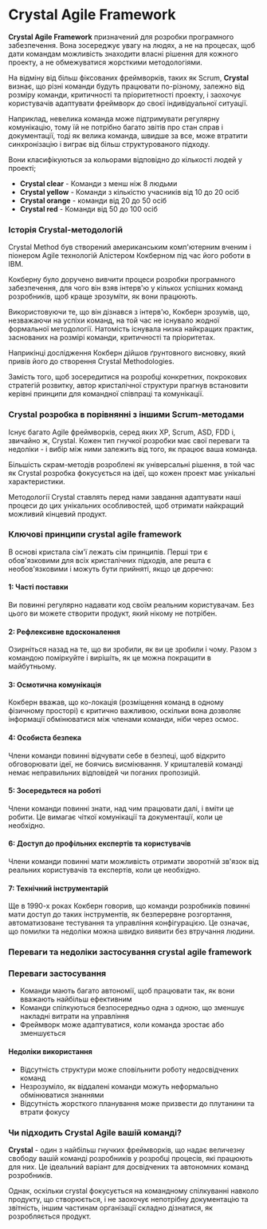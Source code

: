 # Crystal Agile Framework

**Crystal Agile Framework** призначений для розробки програмного забезпечення. Вона зосереджує увагу на людях, а не на процесах, щоб дати командам можливість знаходити власні рішення для кожного проекту, а не обмежуватися жорсткими методологіями.

На відміну від більш фіксованих фреймворків, таких як Scrum, **Crystal** визнає, що різні команди будуть працювати по-різному, залежно від розміру команди, критичності та пріоритетності проекту, і заохочує користувачів адаптувати фреймворк до своєї індивідуальної ситуації.

Наприклад, невелика команда може підтримувати регулярну комунікацію, тому їй не потрібно багато звітів про стан справ і документації, тоді як велика команда, швидше за все, може втратити синхронізацію і виграє від більш структурованого підходу.

Вони класифікуються за кольорами відповідно до кількості людей у проекті;

* **Crystal clear** - Команди з менш ніж 8 людьми
* **Crystal yellow** - Команди з кількістю учасників від 10 до 20 осіб
* **Crystal orange** - команди від 20 до 50 осіб
* **Crystal red** - Команди від 50 до 100 осіб

### Історія Crystal-методологій <a href="#d1-96-d1-81-d1-82-d0-be-d1-80-d1-96-d1-8f-crystal-d0-bc-d0-b5-d1-82-d0-be-d0-b4-d0-be-d0-bb-d0-be-d0" id="d1-96-d1-81-d1-82-d0-be-d1-80-d1-96-d1-8f-crystal-d0-bc-d0-b5-d1-82-d0-be-d0-b4-d0-be-d0-bb-d0-be-d0"></a>

Crystal Method був створений американським комп'ютерним вченим і піонером Agile технологій Алістером Кокберном під час його роботи в IBM.

Кокберну було доручено вивчити процеси розробки програмного забезпечення, для чого він взяв інтерв'ю у кількох успішних команд розробників, щоб краще зрозуміти, як вони працюють.

Використовуючи те, що він дізнався з інтерв'ю, Кокберн зрозумів, що, незважаючи на успіхи команд, на той час не існувало жодної формальної методології. Натомість існувала низка найкращих практик, заснованих на розмірі команди, критичності та пріоритетах.

Наприкінці дослідження Кокберн дійшов ґрунтовного висновку, який привів його до створення Crystal Methodologies.

Замість того, щоб зосередитися на розробці конкретних, покрокових стратегій розвитку, автор кристалічної структури прагнув встановити керівні принципи для командної співпраці та комунікації.

### Crystal розробка в порівнянні з іншими Scrum-методами <a href="#crystal-d1-80-d0-be-d0-b7-d1-80-d0-be-d0-b1-d0-ba-d0-b0-d0-b2-d0-bf-d0-be-d1-80-d1-96-d0-b2-d0-bd-d1" id="crystal-d1-80-d0-be-d0-b7-d1-80-d0-be-d0-b1-d0-ba-d0-b0-d0-b2-d0-bf-d0-be-d1-80-d1-96-d0-b2-d0-bd-d1"></a>

Існує багато Agile фреймворків, серед яких XP, Scrum, ASD, FDD і, звичайно ж, Crystal. Кожен тип гнучкої розробки має свої переваги та недоліки - і вибір між ними залежить від того, як працює ваша команда.

Більшість скрам-методів розроблені як універсальні рішення, в той час як Crystal розробка фокусується на ідеї, що кожен проект має унікальні характеристики.

Методології Crystal ставлять перед нами завдання адаптувати наші процеси до цих унікальних особливостей, щоб отримати найкращий можливий кінцевий продукт.

### Ключові принципи crystal agile framework <a href="#d0-ba-d0-bb-d1-8e-d1-87-d0-be-d0-b2-d1-96-d0-bf-d1-80-d0-b8-d0-bd-d1-86-d0-b8-d0-bf-d0-b8-crystal-ag" id="d0-ba-d0-bb-d1-8e-d1-87-d0-be-d0-b2-d1-96-d0-bf-d1-80-d0-b8-d0-bd-d1-86-d0-b8-d0-bf-d0-b8-crystal-ag"></a>

В основі кристала сім'ї лежать сім принципів. Перші три є обов'язковими для всіх кристалічних підходів, але решта є необов'язковими і можуть бути прийняті, якщо це доречно:

#### 1: Часті поставки <a href="#id-1-d1-87-d0-b0-d1-81-d1-82-d1-96-d0-bf-d0-be-d1-81-d1-82-d0-b0-d0-b2-d0-ba-d0-b8" id="id-1-d1-87-d0-b0-d1-81-d1-82-d1-96-d0-bf-d0-be-d1-81-d1-82-d0-b0-d0-b2-d0-ba-d0-b8"></a>

Ви повинні регулярно надавати код своїм реальним користувачам. Без цього ви можете створити продукт, який нікому не потрібен.

#### 2: Рефлексивне вдосконалення <a href="#id-2-d1-80-d0-b5-d1-84-d0-bb-d0-b5-d0-ba-d1-81-d0-b8-d0-b2-d0-bd-d0-b5-d0-b2-d0-b4-d0-be-d1-81-d0-ba-d0" id="id-2-d1-80-d0-b5-d1-84-d0-bb-d0-b5-d0-ba-d1-81-d0-b8-d0-b2-d0-bd-d0-b5-d0-b2-d0-b4-d0-be-d1-81-d0-ba-d0"></a>

Озирніться назад на те, що ви зробили, як ви це зробили і чому. Разом з командою поміркуйте і вирішіть, як це можна покращити в майбутньому.

#### 3: Осмотична комунікація <a href="#id-3-d0-be-d1-81-d0-bc-d0-be-d1-82-d0-b8-d1-87-d0-bd-d0-b0-d0-ba-d0-be-d0-bc-d1-83-d0-bd-d1-96-d0-ba-d0" id="id-3-d0-be-d1-81-d0-bc-d0-be-d1-82-d0-b8-d1-87-d0-bd-d0-b0-d0-ba-d0-be-d0-bc-d1-83-d0-bd-d1-96-d0-ba-d0"></a>

Кокберн вважав, що ко-локація (розміщення команд в одному фізичному просторі) є критично важливою, оскільки вона дозволяє інформації обмінюватися між членами команди, ніби через осмос.

#### 4: Особиста безпека <a href="#id-4-d0-be-d1-81-d0-be-d0-b1-d0-b8-d1-81-d1-82-d0-b0-d0-b1-d0-b5-d0-b7-d0-bf-d0-b5-d0-ba-d0-b0" id="id-4-d0-be-d1-81-d0-be-d0-b1-d0-b8-d1-81-d1-82-d0-b0-d0-b1-d0-b5-d0-b7-d0-bf-d0-b5-d0-ba-d0-b0"></a>

Члени команди повинні відчувати себе в безпеці, щоб відкрито обговорювати ідеї, не боячись висміювання. У кришталевій команді немає неправильних відповідей чи поганих пропозицій.

#### 5: Зосередьтеся на роботі <a href="#id-5-d0-b7-d0-be-d1-81-d0-b5-d1-80-d0-b5-d0-b4-d1-8c-d1-82-d0-b5-d1-81-d1-8f-d0-bd-d0-b0-d1-80-d0-be-d0" id="id-5-d0-b7-d0-be-d1-81-d0-b5-d1-80-d0-b5-d0-b4-d1-8c-d1-82-d0-b5-d1-81-d1-8f-d0-bd-d0-b0-d1-80-d0-be-d0"></a>

Члени команди повинні знати, над чим працювати далі, і вміти це робити. Це вимагає чіткої комунікації та документації, коли це необхідно.

#### 6: Доступ до профільних експертів та користувачів <a href="#id-6-d0-b4-d0-be-d1-81-d1-82-d1-83-d0-bf-d0-b4-d0-be-d0-bf-d1-80-d0-be-d1-84-d1-96-d0-bb-d1-8c-d0-bd-d0" id="id-6-d0-b4-d0-be-d1-81-d1-82-d1-83-d0-bf-d0-b4-d0-be-d0-bf-d1-80-d0-be-d1-84-d1-96-d0-bb-d1-8c-d0-bd-d0"></a>

Члени команди повинні мати можливість отримати зворотній зв'язок від реальних користувачів та експертів, коли це необхідно.

#### 7: Технічний інструментарій <a href="#id-7-d1-82-d0-b5-d1-85-d0-bd-d1-96-d1-87-d0-bd-d0-b8-d0-b9-d1-96-d0-bd-d1-81-d1-82-d1-80-d1-83-d0-bc-d0" id="id-7-d1-82-d0-b5-d1-85-d0-bd-d1-96-d1-87-d0-bd-d0-b8-d0-b9-d1-96-d0-bd-d1-81-d1-82-d1-80-d1-83-d0-bc-d0"></a>

Ще в 1990-х роках Кокберн говорив, що команди розробників повинні мати доступ до таких інструментів, як безперервне розгортання, автоматизоване тестування та управління конфігурацією. Це означає, що помилки та недоліки можна швидко виявити без втручання людини.

### Переваги та недоліки застосування crystal agile framework <a href="#d0-bf-d0-b5-d1-80-d0-b5-d0-b2-d0-b0-d0-b3-d0-b8-d1-82-d0-b0-d0-bd-d0-b5-d0-b4-d0-be-d0-bb-d1-96-d0-b" id="d0-bf-d0-b5-d1-80-d0-b5-d0-b2-d0-b0-d0-b3-d0-b8-d1-82-d0-b0-d0-bd-d0-b5-d0-b4-d0-be-d0-bb-d1-96-d0-b"></a>

### Переваги застосування <a href="#d0-bf-d0-b5-d1-80-d0-b5-d0-b2-d0-b0-d0-b3-d0-b8-d0-b7-d0-b0-d1-81-d1-82-d0-be-d1-81-d1-83-d0-b2-d0-b" id="d0-bf-d0-b5-d1-80-d0-b5-d0-b2-d0-b0-d0-b3-d0-b8-d0-b7-d0-b0-d1-81-d1-82-d0-be-d1-81-d1-83-d0-b2-d0-b"></a>

* Команди мають багато автономії, щоб працювати так, як вони вважають найбільш ефективним
* Команди спілкуються безпосередньо одна з одною, що зменшує накладні витрати на управління
* Фреймворк може адаптуватися, коли команда зростає або зменшується

#### Недоліки використання <a href="#d0-bd-d0-b5-d0-b4-d0-be-d0-bb-d1-96-d0-ba-d0-b8-d0-b2-d0-b8-d0-ba-d0-be-d1-80-d0-b8-d1-81-d1-82-d0-b" id="d0-bd-d0-b5-d0-b4-d0-be-d0-bb-d1-96-d0-ba-d0-b8-d0-b2-d0-b8-d0-ba-d0-be-d1-80-d0-b8-d1-81-d1-82-d0-b"></a>

* Відсутність структури може сповільнити роботу недосвідчених команд
* Незрозуміло, як віддалені команди можуть неформально обмінюватися знаннями
* Відсутність жорсткого планування може призвести до плутанини та втрати фокусу

### Чи підходить Crystal Agile вашій команді? <a href="#d1-87-d0-b8-d0-bf-d1-96-d0-b4-d1-85-d0-be-d0-b4-d0-b8-d1-82-d1-8c-crystal-agile-d0-b2-d0-b0-d1-88-d1" id="d1-87-d0-b8-d0-bf-d1-96-d0-b4-d1-85-d0-be-d0-b4-d0-b8-d1-82-d1-8c-crystal-agile-d0-b2-d0-b0-d1-88-d1"></a>

**Crystal** - один з найбільш гнучких фреймворків, що надає величезну свободу вашій команді розробників у розробці процесів, які працюють для них. Це ідеальний варіант для досвідчених та автономних команд розробників.

Однак, оскільки crystal фокусується на командному спілкуванні навколо продукту, що створюється, і не заохочує непотрібну документацію та звітність, іншим частинам організації складно дізнатися, як розробляється продукт.
